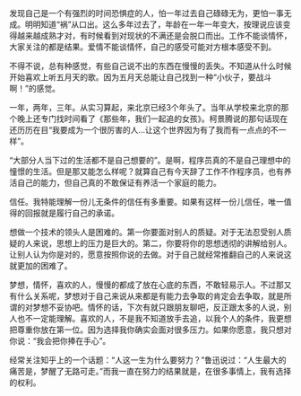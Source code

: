 发现自己是一个有强烈的时间恐惧症的人，怕一年过去自己碌碌无为，更怕一事无成。明明知道“祸”从口出。这么多年过去了，年龄在一年一年变大，按理说应该变得越来越成熟才对，有时候看到对现状的不满还是会脱口而出。工作不能谈情怀，大家关注的都是结果。爱情不能谈情怀，自己的感受可能对方根本感受不到。

不得不说，总有种感觉，有些自己说不出的东西在慢慢的丢失。不知道从什么时候开始喜欢上听五月天的歌。因为五月天总能让自己找到一种“小伙子，要战斗啊！”的感觉。

一年，两年，三年。从实习算起，来北京已经3个年头了。当年从学校来北京的那个晚上还专门找时间看了《那些年，我们一起追的女孩》。柯景腾说的那句话现在还历历在目“我要成为一个很厉害的人…让这个世界因为有了我而有一点点的不一样”。

“大部分人当下过的生活都不是自己想要的”。是啊，程序员真的不是自己理想中的憧憬的生活。但是那又能怎么样呢？就算自己有今天辞了工作不作程序员，也有养活自己的能力，但自己真的不敢保证有养活一个家庭的能力。

信任。我特能理解一份儿无条件的信任有多重要。如果有这样一份儿信任，唯一值得的回报就是履行自己的承诺。

想做一个技术的领头人是困难的。第一你要面对别人的质疑。对于无法忍受别人质疑的人来说，思想上的压力是巨大的。第二，你要将你的思想透彻的讲解给别人。让别人认为你是对的，愿意按照你说的去做。对于自己就经常推翻自己的人来说这就更加的困难了。

梦想，情怀，喜欢的人，慢慢的都成了放在心底的东西，不敢轻易示人。不过那又有什么关系呢，梦想对于自己来说从来都是有能力去争取的肯定会去争取，就是所谓的对梦想不妥协吧。情怀的话，下次有就只跟朋友聊吧，反正跟太多的人说，别人也不一定能理解。喜欢的人，不是我不知道放手去追，以我个人的条件，我更想把尊重你放在第一位。因为选择我你确实会面对很多压力。如果你愿意，我只想对你说：“我会把你捧在手心”。

经常关注知乎上的一个话题：“人这一生为什么要努力？”鲁迅说过：“人生最大的痛苦是，梦醒了无路可走。”而我一直在努力的结果就是，在很多事情上，我有选择的权利。